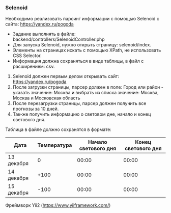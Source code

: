 ### Selenoid

Необходимо реализовать парсинг информации с помощью Selenoid с сайта: https://yandex.ru/pogoda

- Задание выполнять в файле: backend/controllers/SelenoidController.php
- Для запуска Selenoid, нужно открыть страницу: selenoid/index.
- Элементы на страницах искать с помощью XPath, не использовать CSS Selector.
- Информация должна сохраняться в виде таблицы, в файл с расширением: csv.

1. Selenoid должен первым делом открывать сайт: https://yandex.ru/pogoda
2. После загрузки страницы, парсер должен в поле: Город или район - указать значение: Москва и выбрать из списка значение: Москва, Москва и Московская область 
3. После перезагрузки страницы, парсер должен получить все прогнозы за 10 дней.
4. Так-же получить информацию о световом дне, начало и конец светового дня.

Таблица в файле должно сохранятся в формате:

| Дата       | Температура | Начало светового дня | Конец светового дня |
|------------|-------------|----------------------|---------------------|
| 13 декабря | 0           | 00:00                | 00:00               |
| 14 декабря | +100        | 00:00                | 00:00               |
| 15 декабря | -100        | 00:00                | 00:00               |

Фреймворк Yii2 (https://www.yiiframework.com/)
